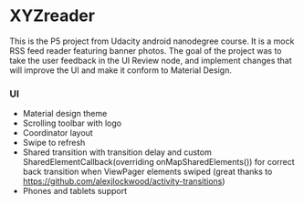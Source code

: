 # XYZreader 
This is the P5 project from Udacity android nanodegree course. It is a mock RSS feed reader featuring banner photos. 
The goal of the project was to take the user feedback in the UI Review node, and implement changes that will improve the 
UI and make it conform to Material Design.

### UI
* Material design theme
* Scrolling toolbar with logo
* Coordinator layout
* Swipe to refresh
* Shared transition with transition delay and custom SharedElementCallback(overriding onMapSharedElements()) 
for correct back transition when ViewPager elements swiped (great thanks to https://github.com/alexjlockwood/activity-transitions) 
* Phones and tablets support
